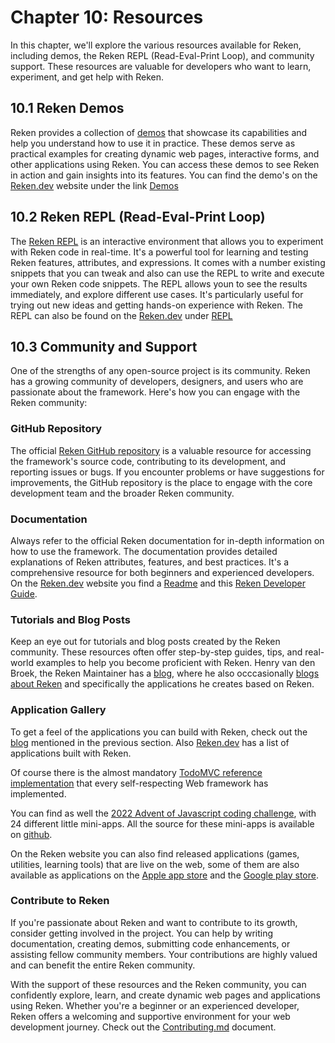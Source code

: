 

# Chapter 10: Resources

In this chapter, we'll explore the various resources available for Reken, including demos, the Reken REPL (Read-Eval-Print Loop), and community support. These resources are valuable for developers who want to learn, experiment, and get help with Reken.

## 10.1 Reken Demos

Reken provides a collection of [demos](https://www.reken.dev/demo/index.html) that showcase its capabilities and help you understand how to use it in practice. These demos serve as practical examples for creating dynamic web pages, interactive forms, and other applications using Reken. You can access these demos to see Reken in action and gain insights into its features. You can find the demo's on the [Reken.dev](https://reken.dev) website under the link [Demos](https://www.reken.dev/demo/index.html)

## 10.2 Reken REPL (Read-Eval-Print Loop)

The [Reken REPL](https://www.reken.dev/repl/repl.html) is an interactive environment that allows you to experiment with Reken code in real-time. It's a powerful tool for learning and testing Reken features, attributes, and expressions. It comes with a number existing snippets that you can tweak and also can use the REPL to write and execute your own Reken code snippets. The REPL allows youn to see the results immediately, and explore different use cases. It's particularly useful for trying out new ideas and getting hands-on experience with Reken. The REPL can also be found on the [Reken.dev](https://reken.dev) under [REPL](https://www.reken.dev/repl/repl.html)

## 10.3 Community and Support

One of the strengths of any open-source project is its community. Reken has a growing community of developers, designers, and users who are passionate about the framework. Here's how you can engage with the Reken community:

### GitHub Repository

The official [Reken GitHub repository](https://github.com/hbroek/reken) is a valuable resource for accessing the framework's source code, contributing to its development, and reporting issues or bugs. If you encounter problems or have suggestions for improvements, the GitHub repository is the place to engage with the core development team and the broader Reken community.

### Documentation

Always refer to the official Reken documentation for in-depth information on how to use the framework. The documentation provides detailed explanations of Reken attributes, features, and best practices. It's a comprehensive resource for both beginners and experienced developers. On the [Reken.dev](https://reken.dev) website you find a [Readme](https://www.reken.dev/dist/README.html) and this [Reken Developer Guide](https://www.reken.dev/dist/documentation/developer-guide/toc.html).

### Tutorials and Blog Posts

Keep an eye out for tutorials and blog posts created by the Reken community. These resources often offer step-by-step guides, tips, and real-world examples to help you become proficient with Reken. Henry van den Broek, the Reken Maintainer has a [blog](https://blog.henryvandenbroek.com/), where he also occcasionally [blogs about Reken](https://blog.henryvandenbroek.com/tag/tech/) and specifically the applications he creates based on Reken.

### Application Gallery

To get a feel of the applications you can build with Reken, check out the [blog](https://blog.henryvandenbroek.com/tag/tech/) mentioned in the previous section. Also [Reken.dev](https://reken.dev) has a list of applications built with Reken.

Of course there is the almost mandatory [TodoMVC reference implementation](https://www.henryvandenbroek.com/apps/reken-todomvc/index.html) that every self-respecting Web framework has implemented.

You can find as well the [2022 Advent of Javascript coding challenge](https://hbroek.github.io/AOJ-Reken/), with 24 different little mini-apps. All the source for these mini-apps is available on [github](https://github.com/hbroek/AOJ-Reken).

On the Reken website you can also find released applications (games, utilities, learning tools) that are live on the web, some of them are also available as applications on the [Apple app store](https://apps.apple.com/us/developer/henry-van-den-broek/id1083257041) and the [Google play store](https://play.google.com/store/apps/dev?id=8814357367682609687).

### Contribute to Reken

If you're passionate about Reken and want to contribute to its growth, consider getting involved in the project. You can help by writing documentation, creating demos, submitting code enhancements, or assisting fellow community members. Your contributions are highly valued and can benefit the entire Reken community.

With the support of these resources and the Reken community, you can confidently explore, learn, and create dynamic web pages and applications using Reken. Whether you're a beginner or an experienced developer, Reken offers a welcoming and supportive environment for your web development journey. Check out the [Contributing.md](https://github.com/hbroek/reken/blob/main/CONTRIBUTING.md) document.
